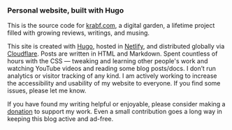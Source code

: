 ### Personal website, built with Hugo

This is the source code for [krabf.com](https://www.krabf.com), a digital garden, a lifetime project filled with growing reviews, writings, and musing.

This site is created with [Hugo](https://gohugo.io/), hosted in [Netlify](https://www.netlify.com/), and distributed globally via [Cloudflare](https://www.cloudflare.com/). Posts are written in HTML and Markdown. Spent countless of hours with the CSS  — tweaking and learning other people's work and watching YouTube videos and reading some blog posts/docs. I don’t run analytics or visitor tracking of any kind. I am actively working to increase the accessibility and usability of my website to everyone. If you find some issues, please let me know.

If you have found my writing helpful or enjoyable, please consider making a [donation](https://www.buymeacoffee.com/krabf) to support my work. Even a small contribution goes a long way in keeping this blog active and ad-free.
